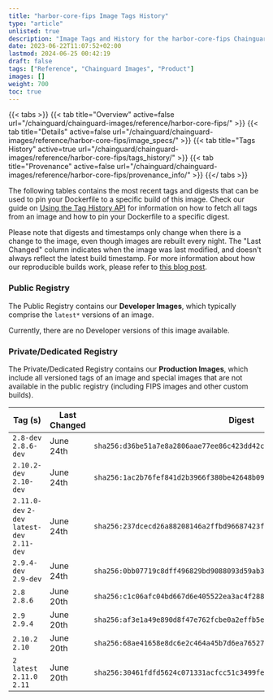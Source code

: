 ```yaml
---
title: "harbor-core-fips Image Tags History"
type: "article"
unlisted: true
description: "Image Tags and History for the harbor-core-fips Chainguard Image"
date: 2023-06-22T11:07:52+02:00
lastmod: 2024-06-25 00:42:19
draft: false
tags: ["Reference", "Chainguard Images", "Product"]
images: []
weight: 700
toc: true
---
```


{{< tabs >}}
{{< tab title="Overview" active=false url="/chainguard/chainguard-images/reference/harbor-core-fips/" >}}
{{< tab title="Details" active=false url="/chainguard/chainguard-images/reference/harbor-core-fips/image_specs/" >}}
{{< tab title="Tags History" active=true url="/chainguard/chainguard-images/reference/harbor-core-fips/tags_history/" >}}
{{< tab title="Provenance" active=false url="/chainguard/chainguard-images/reference/harbor-core-fips/provenance_info/" >}}
{{</ tabs >}}

The following tables contains the most recent tags and digests that can be used to pin your Dockerfile to a specific build of this image. Check our guide on [Using the Tag History API](/chainguard/chainguard-images/using-the-tag-history-api/) for information on how to fetch all tags from an image and how to pin your Dockerfile to a specific digest.

Please note that digests and timestamps only change when there is a change to the image, even though images are rebuilt every night. The "Last Changed" column indicates when the image was last modified, and doesn't always reflect the latest build timestamp. For more information about how our reproducible builds work, please refer to [this blog post](https://www.chainguard.dev/unchained/reproducing-chainguards-reproducible-image-builds).

### Public Registry
The Public Registry contains our **Developer Images**, which typically comprise the `latest*` versions of an image.

Currently, there are no Developer versions of this image available.

### Private/Dedicated Registry
The Private/Dedicated Registry contains our **Production Images**, which include all versioned tags of an image and special images that are not available in the public registry (including FIPS images and other custom builds).

| Tag (s)                                       | Last Changed | Digest                                                                    |
|-----------------------------------------------|--------------|---------------------------------------------------------------------------|
|  `2.8-dev` `2.8.6-dev`                        | June 24th    | `sha256:d36be51a7e8a2806aae77ee86c423dd42c4719587060e00c75e46acb3e9a0618` |
|  `2.10.2-dev` `2.10-dev`                      | June 24th    | `sha256:1ac2b76fef841d2b3966f380be42648b09c902fa8b6ec9fff7a6808511c17321` |
|  `2.11.0-dev` `2-dev` `latest-dev` `2.11-dev` | June 24th    | `sha256:237dcecd26a88208146a2ffbd96687423f85a926de932d4724c3714c6c54f6ee` |
|  `2.9.4-dev` `2.9-dev`                        | June 24th    | `sha256:0bb07719c8dff496829bd9088093d59ab310bbcb7068b2e9084af388239fc7cc` |
|  `2.8` `2.8.6`                                | June 20th    | `sha256:c1c06afc04bd667d6e405522ea3ac4f2884c290137e6a1f2bef5e64081cbf69a` |
|  `2.9` `2.9.4`                                | June 20th    | `sha256:af3e1a49e890d8f47e762fcbe0a2effb5ef9f5620332aab71b1eba5c504a6ff2` |
|  `2.10.2` `2.10`                              | June 20th    | `sha256:68ae41658e8dc6e2c464a45b7d6ea76527eec1e720ad57848b6e89127e8697e6` |
|  `2` `latest` `2.11.0` `2.11`                 | June 20th    | `sha256:30461fdfd5624c071331acfcc51c3499fe30b59e2b47ba0c3cc7f0f358014232` |

